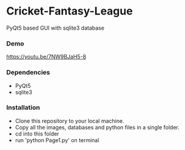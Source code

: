 # Cricket-Fantasy-League
PyQt5 based GUI with sqlite3 database

### Demo
https://youtu.be/7NW9BJaH5-8

### Dependencies
* PyQt5
* sqlite3

### Installation
* Clone this repository to your local machine.
* Copy all the images, databases and python files in a single folder.
* cd into this folder
* run 'python Page1.py' on terminal
